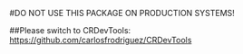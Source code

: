 #DO NOT USE THIS PACKAGE ON PRODUCTION SYSTEMS!

##Please switch to CRDevTools: https://github.com/carlosfrodriguez/CRDevTools
